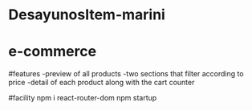 # DesayunosItem-marini

# e-commerce

#features
-preview of all products
-two sections that filter according to price
-detail of each product along with the cart counter


#facility
npm i react-router-dom
npm startup